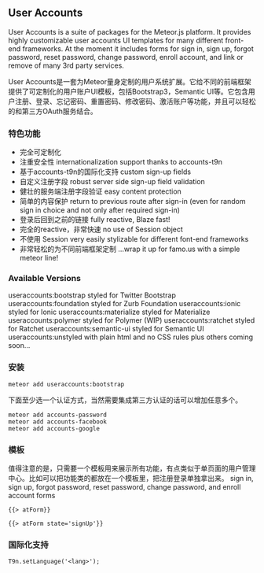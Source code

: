 ## User Accounts

User Accounts is a suite of packages for the Meteor.js platform. It provides highly customizable user accounts UI templates for many different front-end frameworks. At the moment it includes forms for sign in, sign up, forgot password, reset password, change password, enroll account, and link or remove of many 3rd party services.

User Accounts是一套为Meteor量身定制的用户系统扩展。它给不同的前端框架提供了可定制化的用户账户UI模板，包括Bootstrap3，Semantic UI等。它包含用户注册、登录、忘记密码、重置密码、修改密码、激活账户等功能，并且可以轻松的和第三方OAuth服务结合。

### 特色功能

* 完全可定制化
* 注重安全性
internationalization support thanks to accounts-t9n
* 基于accounts-t9n的国际化支持
custom sign-up fields
* 自定义注册字段
robust server side sign-up field validation
* 健壮的服务端注册字段验证
easy content protection
* 简单的内容保护
return to previous route after sign-in (even for random sign in choice and not only after required sign-in)
* 登录后回到之前的链接
fully reactive, Blaze fast!
* 完全的reactive，非常快速
no use of Session object
* 不使用 Session
very easily stylizable for different font-end frameworks
* 非常轻松的为不同前端框架定制
...wrap it up for famo.us with a simple meteor line!


### Available Versions

useraccounts:bootstrap styled for Twitter Bootstrap
useraccounts:foundation styled for Zurb Foundation
useraccounts:ionic styled for Ionic
useraccounts:materialize styled for Materialize
useraccounts:polymer styled for Polymer (WIP)
useraccounts:ratchet styled for Ratchet
useraccounts:semantic-ui styled for Semantic UI
useraccounts:unstyled with plain html and no CSS rules
plus others coming soon...


### 安装
```
meteor add useraccounts:bootstrap
```
下面至少选一个认证方式，当然需要集成第三方认证的话可以增加任意多个。
```
meteor add accounts-password
meteor add accounts-facebook
meteor add accounts-google
```


### 模板
值得注意的是，只需要一个模板用来展示所有功能，有点类似于单页面的用户管理中心。比如可以把功能类的都放在一个模板里，把注册登录单独拿出来。
sign in, sign up, forgot password, reset password, change password, and enroll account forms

```
{{> atForm}}
```

```
{{> atForm state='signUp'}}
```

### 国际化支持
```
T9n.setLanguage('<lang>');
```